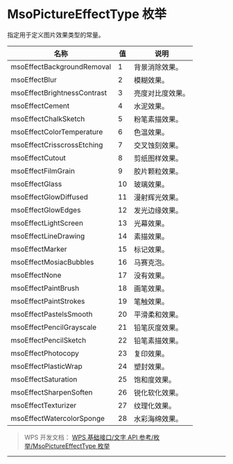# MsoPictureEffectType 枚举

指定用于定义图片效果类型的常量。

| 名称                        | 值  | 说明             |
|-----------------------------|-----|------------------|
| msoEffectBackgroundRemoval  | 1   | 背景消除效果。   |
| msoEffectBlur               | 2   | 模糊效果。       |
| msoEffectBrightnessContrast | 3   | 亮度对比度效果。 |
| msoEffectCement             | 4   | 水泥效果。       |
| msoEffectChalkSketch        | 5   | 粉笔素描效果。   |
| msoEffectColorTemperature   | 6   | 色温效果。       |
| msoEffectCrisscrossEtching  | 7   | 交叉蚀刻效果。   |
| msoEffectCutout             | 8   | 剪纸图样效果。   |
| msoEffectFilmGrain          | 9   | 胶片颗粒效果。   |
| msoEffectGlass              | 10  | 玻璃效果。       |
| msoEffectGlowDiffused       | 11  | 漫射辉光效果。   |
| msoEffectGlowEdges          | 12  | 发光边缘效果。   |
| msoEffectLightScreen        | 13  | 光幕效果。       |
| msoEffectLineDrawing        | 14  | 素描效果。       |
| msoEffectMarker             | 15  | 标记效果。       |
| msoEffectMosiacBubbles      | 16  | 马赛克泡。       |
| msoEffectNone               | 17  | 没有效果。       |
| msoEffectPaintBrush         | 18  | 画笔效果。       |
| msoEffectPaintStrokes       | 19  | 笔触效果。       |
| msoEffectPastelsSmooth      | 20  | 平滑柔和效果。   |
| msoEffectPencilGrayscale    | 21  | 铅笔灰度效果。   |
| msoEffectPencilSketch       | 22  | 铅笔素描效果。   |
| msoEffectPhotocopy          | 23  | 复印效果。       |
| msoEffectPlasticWrap        | 24  | 塑封效果。       |
| msoEffectSaturation         | 25  | 饱和度效果。     |
| msoEffectSharpenSoften      | 26  | 锐化软化效果。   |
| msoEffectTexturizer         | 27  | 纹理化效果。     |
| msoEffectWatercolorSponge   | 28  | 水彩海绵效果。   |

> WPS 开发文档： [WPS 基础接口/文字 API 参考/枚举/MsoPictureEffectType 枚举](https://qn.cache.wpscdn.cn/encs/doc/office_v19/topics/WPS%20%E5%9F%BA%E7%A1%80%E6%8E%A5%E5%8F%A3/%E6%96%87%E5%AD%97%20API%20%E5%8F%82%E8%80%83/%E6%9E%9A%E4%B8%BE/MsoPictureEffectType%20%E6%9E%9A%E4%B8%BE.html)

------------------------------------------------------------------------
